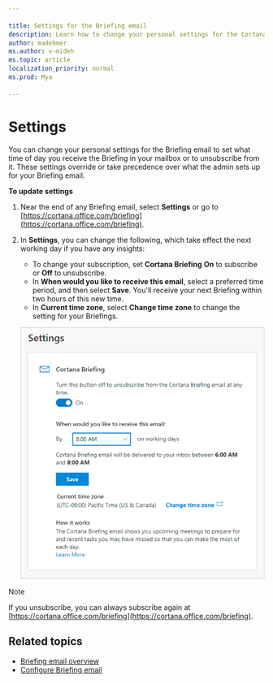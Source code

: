 ```yaml
---

title: Settings for the Briefing email
description: Learn how to change your personal settings for the Cortana Briefing
author: madehmer
ms.author: v-mideh
ms.topic: article
localization_priority: normal 
ms.prod: Mya

---
```

# Settings

You can change your personal settings for the Briefing email to set what time of day you receive the Briefing in your mailbox or to unsubscribe from it. These settings override or take precedence over what the admin sets up for your Briefing email.

**To update settings**

1. Near the end of any Briefing email, select **Settings** or go to [https://cortana.office.com/briefing](https://cortana.office.com/briefing).
2. In **Settings**, you can change the following, which take effect the next working day if you have any insights:

   * To change your subscription, set **Cortana Briefing** **On** to subscribe or **Off** to unsubscribe.
   * In **When would you like to receive this email**, select a preferred time period, and then select **Save**. You'll receive your next Briefing within two hours of this new time.
   * In **Current time zone**, select **Change time zone** to change the setting for your Briefings.

   ![Briefing settings](./images/be-settings.png)

> [!Note]
> If you unsubscribe, you can always subscribe again at [https://cortana.office.com/briefing](https://cortana.office.com/briefing).

## Related topics

* [Briefing email overview](be-overview.md)
* [Configure Briefing email](be-admin.md)
